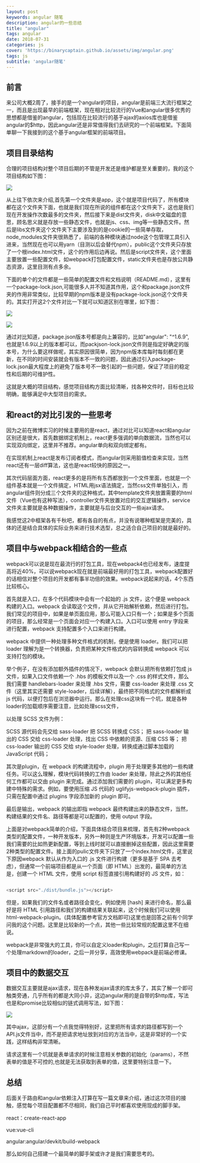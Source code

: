 ```yaml
---
layout: post
keywords: angular 随笔
description: angular的一些总结
title: "angular"
tags: angular 
date: 2018-07-31
categories: js
cover: 'https://binarycaptain.github.io/assets/img/angular.png'
tags: js
subtitle: 'angular随笔'
---
```


## 前言

来公司大概2周了，接手的是一个angular的项目，angular是前端三大流行框架之一，而且是出现最早的前端框架，现在相对比较流行的Vue和angular很多优秀的思想都是借鉴的angular，包括现在比较流行的基于ajax的axios库也是借鉴angular的$http，因此angular还是非常值得我们去研究的一个前端框架。下面简单聊一下我接到的这个基于angular框架的前端项目。

## 项目目录结构

合理的项目结构对整个项目后期的不管是开发还是维护都是至关重要的，我的这个项目结构如下图：

![](https://binarycaptain.github.io/assets/img/angular.png)

从上往下依次来介绍,首先第一个文件夹是app，这个就是项目代码了，所有模块都在这个文件夹下面，也就是我们现在所说的组件都在这个文件夹下，这也是我们现在开发操作次数最多的文件夹，然后接下来是dist文件夹，disk中文磁盘的意思，顾名思义就是存放一些静态文件，也就是js、css、img等一些静态文件。然后是libs文件夹这个文件夹下主要涉及到的是cookie的一些简单存取，node_modules文件夹很熟悉了，前端的各种模块通过node这个包管理工具引入进来，当然现在也可以用yarn（目测以后会替代npm），public这个文件夹只存放了一个根index.html文件，这个的作用后边再说。然后是script文件夹，这个里面主要放置一些配置文件，如webpack打包配置文件，static文件夹也是存放公共静态资源，这里目测有点多余。


下面的单个的文件都是一些简单的配置文件和文档说明（README.md），这里有一个package-lock.json,可能很多人并不知道其作用，这个和package.json文件夹的作用非常类似，比较早期的npm版本是没有package-lock.json这个文件夹的。其实打开这2个文件对比一下就可以知道区别在哪里，如下图：

![](https://binarycaptain.github.io/assets/img/angular-1.png)

![](https://binarycaptain.github.io/assets/img/angular-2.png)

通过对比知道，package.json版本号都是向上兼容的，比如"angular": "^1.6.9",也就是1.6.9以上的版本都可以，而packjson-lock.json文件则是指定好确定的版本号，为什么要这样做呢，其实原因很简单，因为npm版本库每时每刻都在更新，在不同的时间安装就会有版本不一致的问题，因此通过引入package-lock.json最大程度上的避免了版本号不一致引起的一些问题，保证了项目的稳定性和后期的可维护性。

这就是大概的项目结构，感觉项目结构方面比较清晰，找各种文件时，目标也比较明确，能够满足中大型项目的需求。

## 和react的对比引发的一些思考

因为之前在微博实习的时候主要用的是react，通过对比可以知道react和angular区别还是很大，首先数据绑定机制上，react更多强调的单向数据流，当然也可以实现双向绑定，这里并不推荐。angular单向和双向绑定都有。

在实现机制上react是发布订阅者模式，而angular则采用脏值检查来实现，当然react还有一层diff算法，这也是react较快的原因之一。

其次代码层面方面，react更多的是将所有东西都放到一个文件里面，也就是一个组件基本就是一个文件搞定，HTML用jsx语法搞定，当然css文件单独引入，而angular组件则分成三个文件夹的这种格式，其中template文件夹放置需要的html文件（Vue也有这种写法），controller文件夹放置对应的交互逻辑操作，service文件夹主要就是各种数据操作，主要就是与后台交互的一些ajax请求。

我感觉这2中框架各有千秋吧，都有各自的有点，并没有说哪种框架是完美的，具体的还是结合具体的实际业务来进行技术选型，总之适合自己项目的就是最好的。

## 项目中与webpack相结合的一些点

webpack可以说是现在最流行的打包工具，现在webpack4也已经发布，速度提高将近40%，可以说webpack现在就是前端最好用的打包工具，webpack配置好的话相信对整个项目的开发都有事半功倍的效果。webpack说起来的话，4个东西比较核心。

首先就是入口，在多个代码模块中会有一个起始的 .js 文件，这个便是 webpack 构建的入口。webpack 会读取这个文件，并从它开始解析依赖，然后进行打包。我们常见的项目中，如果是单页面应用，那么可能入口只有一个；如果是多个页面的项目，那么经常是一个页面会对应一个构建入口。入口可以使用 entry 字段来进行配置，webpack 支持配置多个入口来进行构建。

webpack 中提供一种处理多种文件格式的机制，便是使用 loader。我们可以把 loader 理解为是一个转换器，负责把某种文件格式的内容转换成 webpack 可以支持打包的模块。

举个例子，在没有添加额外插件的情况下，webpack 会默认把所有依赖打包成 js 文件，如果入口文件依赖一个 .hbs 的模板文件以及一个 .css 的样式文件，那么我们需要 handlebars-loader 来处理 .hbs 文件，需要 css-loader 来处理 .css 文件（这里其实还需要 style-loader，后续详解），最终把不同格式的文件都解析成 js 代码，以便打包后在浏览器中运行。那么在处理css这块有一个坑，就是各种loader的加载顺序需要注意，比如处理scss文件，

以处理 SCSS 文件为例：

SCSS 源代码会先交给 sass-loader 把 SCSS 转换成 CSS；
把 sass-loader 输出的 CSS 交给 css-loader 处理，找出 CSS 中依赖的资源、压缩 CSS 等；
把 css-loader 输出的 CSS 交给 style-loader 处理，转换成通过脚本加载的  JavaScript 代码；

其次是plugin，在 webpack 的构建流程中，plugin 用于处理更多其他的一些构建任务。可以这么理解，模块代码转换的工作由 loader 来处理，除此之外的其他任何工作都可以交由 plugin 来完成。通过添加我们需要的 plugin，可以满足更多构建中特殊的需求。例如，要使用压缩 JS 代码的 uglifyjs-webpack-plugin 插件，只需在配置中通过 plugins 字段添加新的 plugin 即可。

最后是输出，webpack 的输出即指 webpack 最终构建出来的静态文件，当然，构建结果的文件名、路径等都是可以配置的，使用 output 字段。

上面是对webpack简单的介绍，下面具体结合项目来梳理，首先有2种webpack类型的配置文件，一种开发版本，另外一种则是生产环境版本，开发可以配置一些我们需要的比如热更新配置，等到上线时就可以直接删掉这些配置，因此这里需要2种类型的配置文件。接上面的pulic文件夹下只放了一个index.html文件，这里说下原因webpack 默认从作为入口的 .js 文件进行构建（更多是基于 SPA 去考虑），但通常一个前端项目都是从一个页面（即 HTML）出发的，最简单的方法是，创建一个 HTML 文件，使用 script 标签直接引用构建好的 JS 文件，如：

```javascript

<script src="./dist/bundle.js"></script>

```

但是，如果我们的文件名或者路径会变化，例如使用 [hash] 来进行命名，那么最好是将 HTML 引用路径和我们的构建结果关联起来，这个时候我们可以使用 html-webpack-plugin。(具体配置参考官方文档即可)这里也是回答之前有个同学问我的这个问题。这里是比较新的一个点，其他一些比较常规的配置这里不在细说。

webpack是非常强大的工具，你可以自定义loader和plugin，之后打算自己写一个处理markdown的loader，之后一并分享，高效使用webpack是前端必修课。

## 项目中的数据交互

数据交互主要就是ajax请求，现在各种发ajax请求的库太多了，其实了解一个即可触类旁通，几乎所有的都是大同小异，这边angular用的是自带的$http库，写法也是和promise比较相似的链式调用写法，如下图：

![](https://binarycaptain.github.io/assets/img/angular-3.png)

其中ajax，这部分有一个点我觉得特别好，这里把所有请求的路径都写到一个API.js文件当中，而不是把请求地址放到对应的方法当中，这是非常好的一个实践，这样结构非常清晰。

请求这里有一个坑就是表单请求的时候注意相关参数的初始化（params），不然表单的值是不可控的,也就是无法获取到表单的值，这里要特别注意一下。

## 总结

后面关于路由和angular依赖注入打算在写一篇文章来介绍，通过这次项目的接触，感觉每个项目配置都不尽相同，我们自己平时都喜欢使用现成的脚手架。

react：create-react-app

vue:vue-cli

angular:angular/devkit/build-webpack

那么如何自己搭建一个最简单的脚手架或许才是我们需要思考的。













